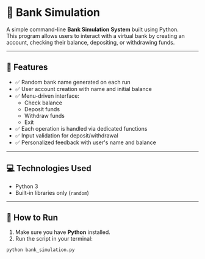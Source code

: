 # 🏦 Bank Simulation

A simple command-line **Bank Simulation System** built using Python.  
This program allows users to interact with a virtual bank by creating an account, checking their balance, depositing, or withdrawing funds.

---

## 🎯 Features

- ✅ Random bank name generated on each run
- ✅ User account creation with name and initial balance
- ✅ Menu-driven interface:
  - Check balance
  - Deposit funds
  - Withdraw funds
  - Exit
- ✅ Each operation is handled via dedicated functions
- ✅ Input validation for deposit/withdrawal
- ✅ Personalized feedback with user's name and balance

---

## 💻 Technologies Used

- Python 3
- Built-in libraries only (`random`)

---

## 🚀 How to Run

1. Make sure you have **Python** installed.
2. Run the script in your terminal:

```bash
python bank_simulation.py
```
